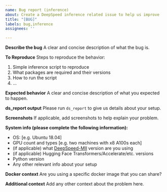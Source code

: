 ```yaml
---
name: Bug report (inference)
about: Create a DeepSpeed inference related issue to help us improve
title: "[BUG]"
labels: bug,inference
assignees: ''

---
```


**Describe the bug**
A clear and concise description of what the bug is.

**To Reproduce**
Steps to reproduce the behavior:
1. Simple inference script to reproduce
2. What packages are required and their versions
3. How to run the script
4. ...

**Expected behavior**
A clear and concise description of what you expected to happen.

**ds_report output**
Please run `ds_report` to give us details about your setup.

**Screenshots**
If applicable, add screenshots to help explain your problem.

**System info (please complete the following information):**
 - OS: [e.g. Ubuntu 18.04]
 - GPU count and types [e.g. two machines with x8 A100s each]
 - (if applicable) what [DeepSpeed-MII](https://github.com/microsoft/deepspeed-mii) version are you using
 - (if applicable) Hugging Face Transformers/Accelerate/etc. versions
 - Python version
 - Any other relevant info about your setup

**Docker context**
Are you using a specific docker image that you can share?

**Additional context**
Add any other context about the problem here.
